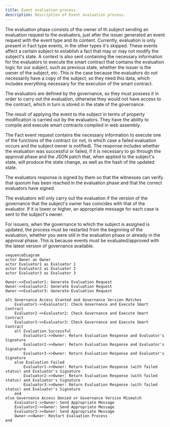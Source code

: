 ```yaml
---
title: Event evaluation process
description: Description of Event evaluation process.
---
```

The evaluation phase consists of the owner of th subject sending an evaluation request to the evaluators, just after the issuer generated an event request with the event type and its content. Currently, evaluation is only present in Fact type events, in the other types it's skipped. These events affect a certain subject to establish a fact that may or may not modify the subject's state. A context is also sent containing the necessary information for the evaluators to execute the smart contract that contains the evaluation logic for our subject, such as previous state, whether the issuer is the owner of the subject, etc. This is the case because the evaluators do not necessarily have a copy of the subject, so they need this data, which includes everything necessary for the execution of the smart contract.

The evaluators are defined by the governance, so they must possess it in order to carry out the evaluation, otherwise they would not have access to the contract, which in turn is stored in the state of the governance.

The result of applying the event to the subject in terms of property modification is carried out by the evaluators. They have the ability to compile and execute smart contracts compiled in web assembly.

The Fact event request contains the necessary information to execute one of the functions of the contract (or not, in which case a failed evaluation occurs and the subject owner is notified). The response includes whether the evaluation was successful or failed, if it is necessary to go through the approval phase and the JSON patch that, when applied to the subject's state, will produce the state change, as well as the hash of the updated state.

The evaluators response is signed by them so that the witnesses can verify that quorum has been reached in the evaluation phase and that the correct evaluators have signed.

The evaluators will only carry out the evaluation if the version of the governance that the subject's owner has coincides with that of the evaluator. If it is lower or higher, an appropriate message for each case is sent to the subject's owner.

For issuers, when the governance to which the subject is assigned is updated, the process must be restarted from the beginning of the evaluation, whether you were still in the evaluation phase or already in the approval phase. This is because events must be evaluated/approved with the latest version of governance available.

```mermaid
sequenceDiagram
actor Owner as Owner
actor Evaluator1 as Evaluator 1
actor Evaluator2 as Evaluator 2
actor Evaluator3 as Evaluator 3

Owner->>Evaluator1: Generate Evaluation Request
Owner->>Evaluator2: Generate Evaluation Request
Owner->>Evaluator3: Generate Evaluation Request

alt Governance Access Granted and Governance Version Matches
    Evaluator1->>Evaluator1: Check Governance and Execute Smart Contract
    Evaluator2->>Evaluator2: Check Governance and Execute Smart Contract
    Evaluator3->>Evaluator3: Check Governance and Execute Smart Contract
    alt Evaluation Successful
        Evaluator1->>Owner: Return Evaluation Response and Evaluator's Signature
        Evaluator2->>Owner: Return Evaluation Response and Evaluator's Signature
        Evaluator3->>Owner: Return Evaluation Response and Evaluator's Signature
    else Evaluation Failed
        Evaluator1->>Owner: Return Evaluation Response (with failed status) and Evaluator's Signature
        Evaluator2->>Owner: Return Evaluation Response (with failed status) and Evaluator's Signature
        Evaluator3->>Owner: Return Evaluation Response (with failed status) and Evaluator's Signature
    end
else Governance Access Denied or Governance Version Mismatch
    Evaluator1->>Owner: Send Appropriate Message
    Evaluator2->>Owner: Send Appropriate Message
    Evaluator3->>Owner: Send Appropriate Message
    Owner->>Owner: Restart Evaluation Process
end
```
